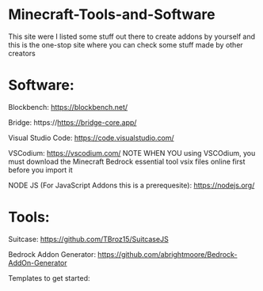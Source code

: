 # Minecraft-Tools-and-Software
This site were I listed some stuff out there to create addons by yourself and this is the one-stop site where you can check some stuff made by other creators

# Software:
Blockbench: https://blockbench.net/

Bridge: https://https://bridge-core.app/

Visual Studio Code: https://code.visualstudio.com/

VSCodium: https://vscodium.com/
NOTE WHEN YOU using VSCOdium, you must download the Minecraft Bedrock essential tool vsix files online first before you import it 

NODE JS (For JavaScript Addons this is a prerequesite): https://nodejs.org/


# Tools:
Suitcase: https://github.com/TBroz15/SuitcaseJS

Bedrock Addon Generator: https://github.com/abrightmoore/Bedrock-AddOn-Generator

Templates to get started:

